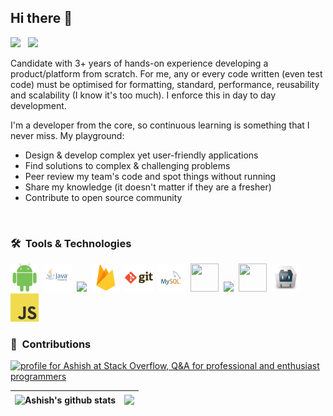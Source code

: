 ## Hi there 👋

<a align="center" href="https://www.linkedin.com/in/the-ashish-gaikwad/"><img src="https://content.linkedin.com/content/dam/me/business/en-us/amp/brand-site/v2/bg/LI-Logo.svg.original.svg" width="80px"></a> &nbsp; ![](https://komarev.com/ghpvc/?username=ashishgkwd534&color=green)

Candidate with 3+ years of hands-on experience developing a product/platform from scratch. For me, any or every code written (even test code) must be optimised for formatting, standard, performance, reusability and scalability (I know it's too much). I enforce this in day to day development.

I'm a developer from the core, so continuous learning is something that I never miss. My playground:

- Design & develop complex yet user-friendly applications
- Find solutions to complex & challenging problems
- Peer review my team's code and spot things without running
- Share my knowledge (it doesn't matter if they are a fresher)
- Contribute to open source community	
<br>

### 🛠 &nbsp;Tools & Technologies

<kbd><img height="45" src="https://raw.githubusercontent.com/github/explore/80688e429a7d4ef2fca1e82350fe8e3517d3494d/topics/android/android.png"></kbd>&nbsp;
<kbd><img height="45" src="https://raw.githubusercontent.com/github/explore/80688e429a7d4ef2fca1e82350fe8e3517d3494d/topics/java/java.png"></kbd>&nbsp;
<kbd><img height="45" src="https://cdn.icon-icons.com/icons2/2107/PNG/512/file_type_kotlin_icon_130487.png"></kbd>&nbsp;
<kbd><img height="45" src="https://raw.githubusercontent.com/github/explore/80688e429a7d4ef2fca1e82350fe8e3517d3494d/topics/firebase/firebase.png"></kbd>&nbsp;
<kbd><img height="45" src="https://raw.githubusercontent.com/github/explore/80688e429a7d4ef2fca1e82350fe8e3517d3494d/topics/git/git.png"></kbd>&nbsp;
<kbd><img height="45" src="https://raw.githubusercontent.com/github/explore/80688e429a7d4ef2fca1e82350fe8e3517d3494d/topics/mysql/mysql.png"></kbd>&nbsp;
<kbd><img height="45" width="45" src="http://www.codebind.com/wp-content/uploads/2016/09/SQLite-623x381.jpg"></kbd>&nbsp;
<kbd><img height="45" src="https://cdn.icon-icons.com/icons2/2107/PNG/512/file_type_flutter_icon_130599.png"></kbd>&nbsp;
<kbd><img height="45" width="45" src="https://upload.wikimedia.org/wikipedia/commons/a/a7/React-icon.svg"></kbd>&nbsp;
<kbd><img height="45" src="https://raw.githubusercontent.com/github/explore/4e78b534204b949518e0115bef9fee5194dcb152/topics/cordova/cordova.png"></kbd>&nbsp;
<kbd><img height="45" src="https://raw.githubusercontent.com/github/explore/80688e429a7d4ef2fca1e82350fe8e3517d3494d/topics/javascript/javascript.png"></kbd>&nbsp;
<br>

### 📖 &nbsp;Contributions

<a href="https://stackoverflow.com/users/9256497/ashish"><img src="https://stackoverflow.com/users/flair/9256497.png" width="208" height="58" alt="profile for Ashish at Stack Overflow, Q&amp;A for professional and enthusiast programmers" title="profile for Ashish at Stack Overflow, Q&amp;A for professional and enthusiast programmers"></a>

| <img align="center" src="https://github-readme-stats.vercel.app/api?username=ashishgkwd534&show_icons=true&include_all_commits=true&theme=buefy&hide_border=true&count_private=true" alt="Ashish's github stats" /> | <img align="center" src="https://github-readme-stats.vercel.app/api/top-langs/?username=ashishgkwd534&layout=compact&theme=buefy&hide_border=true&cache_seconds=1800" /> |
| ------------- | ------------- |


